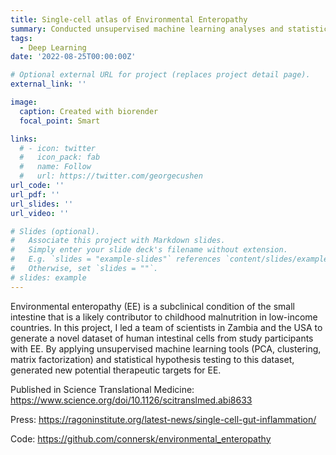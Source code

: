 ```yaml
---
title: Single-cell atlas of Environmental Enteropathy
summary: Conducted unsupervised machine learning analyses and statistical hypothesis testing to generate new therapeutic development targets from a novel high-dimensional data set of intestinal cells
tags:
  - Deep Learning
date: '2022-08-25T00:00:00Z'

# Optional external URL for project (replaces project detail page).
external_link: ''

image:
  caption: Created with biorender
  focal_point: Smart

links:
  # - icon: twitter
  #   icon_pack: fab
  #   name: Follow
  #   url: https://twitter.com/georgecushen
url_code: ''
url_pdf: ''
url_slides: ''
url_video: ''

# Slides (optional).
#   Associate this project with Markdown slides.
#   Simply enter your slide deck's filename without extension.
#   E.g. `slides = "example-slides"` references `content/slides/example-slides.md`.
#   Otherwise, set `slides = ""`.
# slides: example
---
```


Environmental enteropathy (EE) is a subclinical condition of the small intestine that is a likely contributor to childhood malnutrition in low-income countries. In this project, I led a team of scientists in Zambia and the USA to generate a novel dataset of human intestinal cells from study participants with EE. By applying unsupervised machine learning tools (PCA, clustering, matrix factorization) and statistical hypothesis testing to this dataset, generated new potential therapeutic targets for EE.

Published in Science Translational Medicine: https://www.science.org/doi/10.1126/scitranslmed.abi8633

Press: https://ragoninstitute.org/latest-news/single-cell-gut-inflammation/

Code: https://github.com/connersk/environmental_enteropathy
